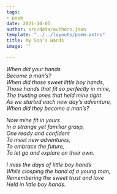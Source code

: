 ```yaml
---
tags:
- poem
date: 2021-10-05
author: src/data/authors.json
template: "../../layouts/poem.astro"
title: My Son’s Hands
image: ''

---
```

_When did your hands_  
_Become a man’s?_  
_When did those sweet little boy hands,_  
_Those hands that fit so perfectly in mine,_  
_The trusting ones that held mine tight_  
_As we started each new day’s adventure,_  
_When did they become a man’s?_

_Now mine fit in yours_  
_In a strange yet familiar grasp,_  
_One ready and confident_  
_To meet new adventures,_  
_To embrace the future,_  
_To let go and explore on their own._

_I miss the days of little boy hands_  
_While clasping the hand of a young man,_  
_Remembering the sweet trust and love_  
_Held in little boy hands._